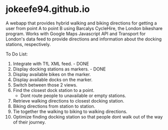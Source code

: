 jokeefe94.github.io
===================
A webapp that provides hybrid walking and biking directions for getting a user from point A to point B using Barcalys CycleHire, the London bikeshare program.
Works with Google Maps Javascript API and Transport for London's data feed to provide directions and information about the docking stations, respectively.

To Do List:
<ol>
	<li>Integrate with TfL XML feed. - DONE</li>
	<li>Display docking stations as markers. - DONE</li>
	<li>Display available bikes on the marker.</li>
	<li>Display available docks on the marker.</li>
	<li>Switch between those 2 views.</li>
	<li>Find the closest dock station to a point.
		<ul>
			<li>Dont route people to unavailable or empty stations.</li>
		</ul>
	</li>
	<li>Retrieve walking directions to closest docking station.</li>
	<li>Biking directions from station to station.</li>
	<li>Tie together the walking to biking to walking directions.</li>
	<li>Optimize finding docking station so that people dont walk out of the way of their journey.</li>
</ol>
